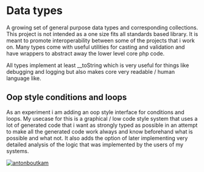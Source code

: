 # Data types
A growing set of general purpose data types and corresponding collections. This project is not 
intended as a one size fits all standards based library. It is meant to promote interoperability between 
some of the projects that i work on. Many types come with useful utilities for 
casting and validation and have wrappers to abstract away the lower level core php code.

All types implement at least __toString which is very useful for things like debugging and logging but also makes core
very readable / human language like.

## Oop style conditions and loops
As an experiment i am adding an oop style interface for conditions and loops. My usecase for this is a graphical / 
low code style system that uses a lot of generated code that i want as strongly typed
as possible in an attempt to make all the generated code work always and know 
beforehand what is possible and what not. It also adds the option of later implementing very detailed
analysis of the logic that was implemented by the users of my systems.

[![antonboutkam](https://circleci.com/gh/antonboutkam/data-types.svg?style=svg)](https://antonboutkam.nl)
